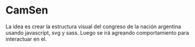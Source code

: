 CamSen
======

La idea es crear la estructura visual del congreso de la nación argentina usando javascript, svg y sass.
Luego se irá agreando comportamiento para interactuar en el.
